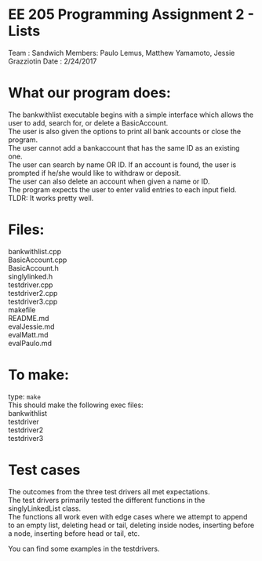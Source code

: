 # EE 205 Programming Assignment 2 - Lists

Team   : Sandwich
Members: Paulo Lemus, Matthew Yamamoto, Jessie Grazziotin
Date   : 2/24/2017

# What our program does:

The bankwithlist executable begins with a simple interface which
allows the user to add, search for, or delete a BasicAccount.  
The user is also given the options to print all bank accounts or close the program.  
The user cannot add a bankaccount that has the same ID as an existing one.  
The user can search by name OR ID. If an account is found, the user is
prompted if he/she would like to withdraw or deposit.  
The user can also delete an account when given a name or ID.  
The program expects the user to enter valid entries to each input field.  
TLDR: It works pretty well.  

# Files:

bankwithlist.cpp  
BasicAccount.cpp  
BasicAccount.h  
singlylinked.h  
testdriver.cpp  
testdriver2.cpp  
testdriver3.cpp  
makefile  
README.md  
evalJessie.md  
evalMatt.md  
evalPaulo.md  

# To make:

type: `make`  
This should make the following exec files:  
bankwithlist   
testdriver  
testdriver2  
testdriver3  

# Test cases

The outcomes from the three test drivers all met expectations.  
The test drivers primarily tested the different functions in the
singlyLinkedList class.  
The functions all work even with edge cases
where we attempt to append to an empty list, deleting head or tail, 
deleting inside nodes, inserting before a node, inserting before
head or tail, etc.  

You can find some examples in the testdrivers.
